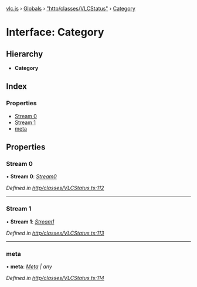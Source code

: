 [vlc.js](../README.md) › [Globals](../globals.md) › ["http/classes/VLCStatus"](../modules/_http_classes_vlcstatus_.md) › [Category](_http_classes_vlcstatus_.category.md)

# Interface: Category

## Hierarchy

* **Category**

## Index

### Properties

* [Stream 0](_http_classes_vlcstatus_.category.md#stream-0)
* [Stream 1](_http_classes_vlcstatus_.category.md#stream-1)
* [meta](_http_classes_vlcstatus_.category.md#meta)

## Properties

###  Stream 0

• **Stream 0**: *[Stream0](_http_classes_vlcstatus_.stream0.md)*

*Defined in [http/classes/VLCStatus.ts:112](https://github.com/dylhack/vlc.js/blob/8f58ccf/src/http/classes/VLCStatus.ts#L112)*

___

###  Stream 1

• **Stream 1**: *[Stream1](_http_classes_vlcstatus_.stream1.md)*

*Defined in [http/classes/VLCStatus.ts:113](https://github.com/dylhack/vlc.js/blob/8f58ccf/src/http/classes/VLCStatus.ts#L113)*

___

###  meta

• **meta**: *[Meta](_http_classes_vlcstatus_.meta.md) | any*

*Defined in [http/classes/VLCStatus.ts:114](https://github.com/dylhack/vlc.js/blob/8f58ccf/src/http/classes/VLCStatus.ts#L114)*
